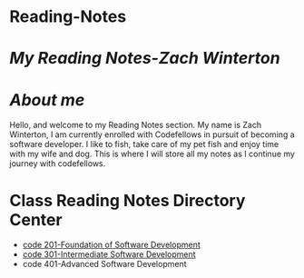 # Reading-Notes

# *My Reading Notes-Zach Winterton*

# *About me*

Hello, and welcome to my Reading Notes section. My name is Zach Winterton, I am currently enrolled with Codefellows in pursuit of becoming a software developer. I like to fish, take care of my pet fish and enjoy time with my wife and dog. This is where I will store all my notes as I continue my journey with codefellows.  


# Class Reading Notes Directory Center

- [code 201-Foundation of Software Development](/201/201TableofContents.md)
- [code 301-Intermediate Software Development](/301/301TableofContents.md)
- code 401-Advanced Software Development
